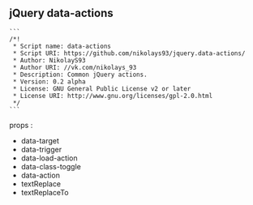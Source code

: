 ## jQuery data-actions
	```
	/*!
	 * Script name: data-actions
	 * Script URI: https://github.com/nikolays93/jquery.data-actions/
	 * Author: NikolayS93
	 * Author URI: //vk.com/nikolays_93
	 * Description: Common jQuery actions.
	 * Version: 0.2 alpha
	 * License: GNU General Public License v2 or later
	 * License URI: http://www.gnu.org/licenses/gpl-2.0.html
	 */
	```

props :
- data-target
- data-trigger
- data-load-action
- data-class-toggle
- data-action
- textReplace
- textReplaceTo